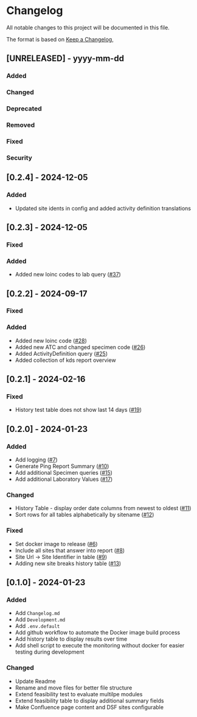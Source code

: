# Changelog

All notable changes to this project will be documented in this file.

The format is based on [Keep a Changelog](https://keepachangelog.com/en/1.0.0/),

## [UNRELEASED] - yyyy-mm-dd

### Added
### Changed
### Deprecated
### Removed
### Fixed
### Security

## [0.2.4] - 2024-12-05

### Added

- Updated site idents in config and added activity definition translations


## [0.2.3] - 2024-12-05

### Fixed

### Added

- Added new loinc codes to lab query ([#37](https://github.com/medizininformatik-initiative/feasibility-monitoring/issues/37))

## [0.2.2] - 2024-09-17

### Fixed

### Added

- Added new loinc code ([#28](https://github.com/medizininformatik-initiative/feasibility-monitoring/issues/28))
- Added new ATC and changed specimen code ([#26](https://github.com/medizininformatik-initiative/feasibility-monitoring/issues/26))
- Added ActivityDefinition query ([#25](https://github.com/medizininformatik-initiative/feasibility-monitoring/pull/25))
- Added collection of kds report overview

## [0.2.1] - 2024-02-16

### Fixed
- History test table does not show last 14 days ([#19](https://github.com/medizininformatik-initiative/feasibility-monitoring/issues/19))

## [0.2.0] - 2024-01-23

### Added
- Add logging ([#7](https://github.com/medizininformatik-initiative/feasibility-monitoring/issues/7))
- Generate Ping Report Summary ([#10](https://github.com/medizininformatik-initiative/feasibility-monitoring/issues/10))
- Add additional Specimen queries ([#15](https://github.com/medizininformatik-initiative/feasibility-monitoring/issues/15))
- Add additional Laboratory Values ([#17](https://github.com/medizininformatik-initiative/feasibility-monitoring/issues/17))

### Changed
- History Table - display order date columns from newest to oldest ([#11](https://github.com/medizininformatik-initiative/feasibility-monitoring/issues/11))
- Sort rows for all tables alphabetically by sitename ([#12](https://github.com/medizininformatik-initiative/feasibility-monitoring/issues/12))

### Fixed
- Set docker image to release ([#6](https://github.com/medizininformatik-initiative/feasibility-monitoring/issues/6))
- Include all sites that answer into report ([#8](https://github.com/medizininformatik-initiative/feasibility-monitoring/issues/8))
- Site Url -> Site Identifier in table ([#9](https://github.com/medizininformatik-initiative/feasibility-monitoring/issues/9))
- Adding new site breaks history table ([#13](https://github.com/medizininformatik-initiative/feasibility-monitoring/issues/13))

## [0.1.0] - 2024-01-23

### Added
- Add `Changelog.md`
- Add `Development.md`
- Add `.env.default`
- Add github workflow to automate the Docker image build process
- Add history table to display results over time
- Add shell script to execute the monitoring without docker for easier testing during development
    
### Changed
- Update Readme
- Rename and move files for better file structure
- Extend feasibility test to evaluate multilpe modules
- Extend feasibility table to display additional summary fields
- Make Confluence page content and DSF sites configurable
